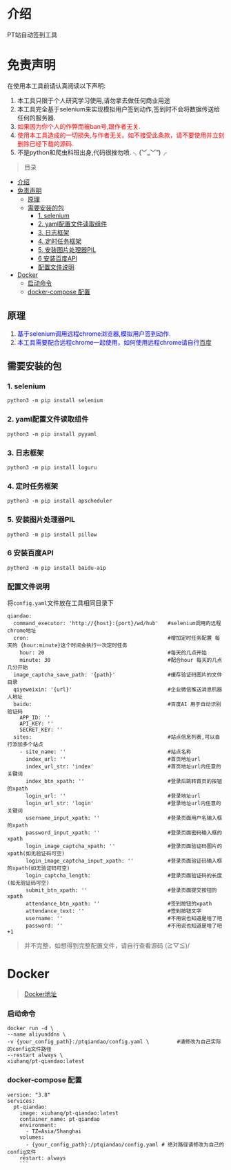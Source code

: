 # 介绍
PT站自动签到工具

# 免责声明
在使用本工具前请认真阅读以下声明:
1. 本工具只限于个人研究学习使用,请勿拿去做任何商业用途
2. 本工具完全基于selenium来实现模拟用户签到动作,签到时不会将数据传送给任何的服务器.
3. <font color='red'>如果因为你个人的作弊而被ban号,跟作者无关.</font>
4. <font color='red'>使用本工具造成的一切损失,与作者无关。如不接受此条款，请不要使用并立刻删除已经下载的源码.</font>
5. 不是python和爬虫科班出身,代码很挫勿喷. ╮(﹀_﹀”)╭
  
> 目录
- [介绍](#介绍)
- [免责声明](#免责声明)
  - [原理](#原理)
  - [需要安装的包](#需要安装的包)
    - [1. selenium](#1-selenium)
    - [2. yaml配置文件读取组件](#2-yaml配置文件读取组件)
    - [3. 日志框架](#3-日志框架)
    - [4. 定时任务框架](#4-定时任务框架)
    - [5. 安装图片处理器PIL](#5-安装图片处理器pil)
    - [6 安装百度API](#6-安装百度api)
    - [配置文件说明](#配置文件说明)
- [Docker](#docker)
    - [启动命令](#启动命令)
    - [docker-compose 配置](#docker-compose-配置)

## 原理
1. <font color='blue'>基于selenium调用远程chrome浏览器,模拟用户签到动作.</font>
2. <font color='blue'>本工具需要配合远程chrome一起使用，如何使用远程chrome请自行[百度](https://www.baidu.com)</font>


## 需要安装的包
### 1. selenium
`python3 -m pip install selenium`
### 2. yaml配置文件读取组件
`python3 -m pip install pyyaml`
### 3. 日志框架
`python3 -m pip install loguru`
### 4. 定时任务框架
`python3 -m pip install apscheduler`
### 5. 安装图片处理器PIL
`python3 -m pip install pillow`
### 6 安装百度API
`python3 -m pip install baidu-aip`

### 配置文件说明 
将`config.yaml`文件放在工具相同目录下
```
qiandao:
  command_executor: 'http://{host}:{port}/wd/hub'   #selenium调用的远程chrome地址
  cron:                                             #增加定时任务配置 每天的 {hour:minute}这个时间会执行一次定时任务
    hour: 20                                        #每天的几点开始
    minute: 30                                      #配合hour 每天的几点几分开始
  image_captcha_save_path: '{path}'                 #缓存验证码图片的文件目录
  qiyeweixin: '{url}'                               #企业微信推送消息机器人地址
  baidu:                                            #百度AI 用于自动识别验证码
    APP_ID: ''
    API_KEY: ''
    SECRET_KEY: ''
  sites:                                            #站点信息列表,可以自行添加多个站点
    - site_name: ''                                 #站点名称
      index_url: ''                                 #首页地址url
      index_url_str: 'index'                        #首页地址url内任意的关键词
      index_btn_xpath: ''                           #登录后跳转首页的按钮的xpath
      login_url: ''                                 #登录地址url
      login_url_str: 'login'                        #登录地址url内任意的关键词
      username_input_xpath: ''                      #登录页面用户名输入框的xpath
      password_input_xpath: ''                      #登录页面密码输入框的xpath
      login_image_captcha_xpath: ''                 #登录页面验证码图片的xpath(如无验证码可空)
      login_image_captcha_input_xpath: ''           #登录页面验证码输入框的xpath(如无验证码可空)
      login_captcha_length:                         #登录页面验证码的长度(如无验证码可空)
      submit_btn_xpath: ''                          #登录页面提交按钮的xpath
      attendance_btn_xpath: ''                      #签到按钮的xpath
      attendance_text: ''                           #签到按钮文字
      username: ''                                  #不用说也知道是啥了吧       
      password: ''                                  #不用说也知道是啥了吧+1
```
>并不完整，如想得到完整配置文件，请自行查看源码 (≧▽≦)/

# Docker
>[Docker地址](https://hub.docker.com/r/xiuhanq/pt-qiandao)
### 启动命令
```
docker run -d \
--name aliyunddns \
-v {your_config_path}:/ptqiandao/config.yaml \         #请修改为自己实际的config文件路径
--restart always \
xiuhanq/pt-qiandao:latest
```
### docker-compose 配置
```
version: "3.8"
services:
  pt-qiandao:
    image: xiuhanq/pt-qiandao:latest
    container_name: pt-qiandao
    environment:
      - TZ=Asia/Shanghai
    volumes:
      - {your_config_path}:/ptqiandao/config.yaml # 绝对路径请修改为自己的config文件
    restart: always
    ```